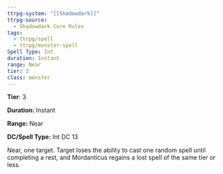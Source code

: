 ```yaml
---
ttrpg-system: "[[Shadowdark]]"
ttrpg-source:
  - Shadowdark Core Rules
tags:
  - ttrpg/spell
  - ttrpg/monster-spell
Spell Type: Int
duration: Instant
range: Near
tier: 3
class: monster
---
```

**Tier**: 3

**Duration:** Instant

**Range:** Near

**DC/Spell Type:** Int DC 13

Near, one target. Target loses the ability to cast one random spell until completing a rest, and Mordanticus regains a lost spell of the same tier or less.